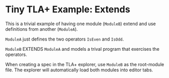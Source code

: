 
# Tiny TLA+ Example:  Extends

This is a trivial example of having one module (`ModuleB`) extend and use definitions
from another (`ModuleA`).

`ModuleA` just defines the two operators `IsEven` and `IsOdd`.

`ModuleB` EXTENDS `ModuleA` and models a trival program that exercises the operators.

When creating a spec in the TLA+ explorer, use `ModuleB` as the root-module file.  The explorer will automatically load both modules into editor tabs.

